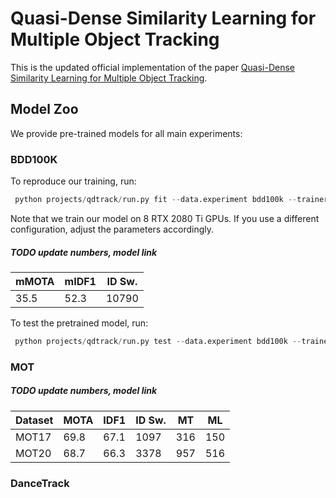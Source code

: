 # Quasi-Dense Similarity Learning for Multiple Object Tracking


This is the updated official implementation of the paper [Quasi-Dense Similarity Learning for Multiple Object Tracking](https://arxiv.org/abs/2006.06664).

## Model Zoo

We provide pre-trained models for all main experiments:

### BDD100K

To reproduce our training, run:
```python
 python projects/qdtrack/run.py fit --data.experiment bdd100k --trainer.gpus 8 --data.samples_per_gpu 2
 ```

Note that we train our model on 8 RTX 2080 Ti GPUs. If you use a different configuration, adjust the parameters accordingly.

##### TODO update numbers, model link
| mMOTA | mIDF1  | ID Sw. |
|-------|--------|--------|
| 35.5  | 52.3   |  10790 |

To test the pretrained model, run:
```python
 python projects/qdtrack/run.py test --data.experiment bdd100k --trainer.gpus <number of available gpus> --ckpt_path <path to weights>
 ```

### MOT

##### TODO update numbers, model link
| Dataset | MOTA | IDF1  | ID Sw. | MT | ML |
|-------|--------|--------| ----| ---| ---|
| MOT17 | 69.8 | 67.1 | 1097 | 316 | 150 |
| MOT20 | 68.7 | 66.3 | 3378 | 957 | 516 |


### DanceTrack
